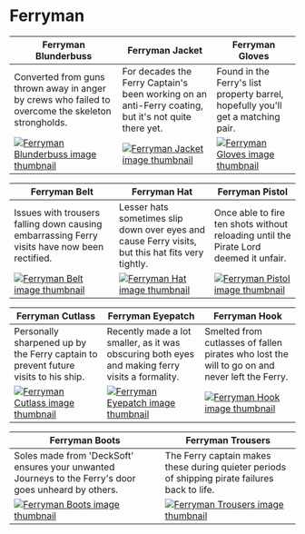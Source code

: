 # Ferryman

| Ferryman Blunderbuss | Ferryman Jacket | Ferryman Gloves |
| -------------------- | --------------- | --------------- |
| Converted from guns thrown away in anger by crews who failed to overcome the skeleton strongholds. | For decades the Ferry Captain's been working on an anti-Ferry coating, but it's not quite there yet. | Found in the Ferry's list property barrel, hopefully you'll get a matching pair. |
| [![Ferryman Blunderbuss image thumbnail](https://seaofthieves.wiki.gg/images/9/9f/Ferryman_Blunderbuss.png)](https://seaofthieves.wiki.gg/wiki/Ferryman_Blunderbuss) | [![Ferryman Jacket image thumbnail](https://seaofthieves.wiki.gg/images/0/09/Ferryman_Jacket.png)](https://seaofthieves.wiki.gg/wiki/Ferryman_Jacket) | [![Ferryman Gloves image thumbnail](https://seaofthieves.wiki.gg/images/0/05/Ferryman_Gloves.png)](https://seaofthieves.wiki.gg/wiki/Ferryman_Gloves) |

| Ferryman Belt | Ferryman Hat | Ferryman Pistol |
| ------------- | ------------ | --------------- |
| Issues with trousers falling down causing embarrassing Ferry visits have now been rectified. | Lesser hats sometimes slip down over eyes and cause Ferry visits, but this hat fits very tightly. | Once able to fire ten shots without reloading until the Pirate Lord deemed it unfair. |
| [![Ferryman Belt image thumbnail](https://seaofthieves.wiki.gg/images/9/94/Ferryman_Belt.png)](https://seaofthieves.wiki.gg/wiki/Ferryman_Belt) | [![Ferryman Hat image thumbnail](https://seaofthieves.wiki.gg/images/c/c6/Ferryman_Hat.png)](https://seaofthieves.wiki.gg/wiki/Ferryman_Hat) | [![Ferryman Pistol image thumbnail](https://seaofthieves.wiki.gg/images/5/55/Ferryman_Pistol.png)](https://seaofthieves.wiki.gg/wiki/Ferryman_Pistol) |

| Ferryman Cutlass | Ferryman Eyepatch | Ferryman Hook |
| ---------------- | ----------------- | ------------- |
| Personally sharpened up by the Ferry captain to prevent future visits to his ship. | Recently made a lot smaller, as it was obscuring both eyes and making ferry visits a formality. | Smelted from cutlasses of fallen pirates who lost the will to go on and never left the Ferry. |
| [![Ferryman Cutlass image thumbnail](https://seaofthieves.wiki.gg/images/c/c6/Ferryman_Cutlass.png)](https://seaofthieves.wiki.gg/wiki/Ferryman_Cutlass) | [![Ferryman Eyepatch image thumbnail](https://seaofthieves.wiki.gg/images/1/1d/Ferryman_Eyepatch.png)](https://seaofthieves.wiki.gg/wiki/Ferryman_Eyepatch) | [![Ferryman Hook image thumbnail](https://seaofthieves.wiki.gg/images/e/ee/Ferryman_Hook.png)](https://seaofthieves.wiki.gg/wiki/Ferryman_Hook) |

| Ferryman Boots | Ferryman Trousers |
| -------------- | ----------------- |
| Soles made from 'DeckSoft' ensures your unwanted Journeys to the Ferry's door goes unheard by others. | The Ferry captain makes these during quieter periods of shipping pirate failures back to life. |
| [![Ferryman Boots image thumbnail](https://seaofthieves.wiki.gg/images/1/1a/Ferryman_Boots.png)](https://seaofthieves.wiki.gg/wiki/Ferryman_Boots) | [![Ferryman Trousers image thumbnail](https://seaofthieves.wiki.gg/images/6/61/Ferryman_Trousers.png)](https://seaofthieves.wiki.gg/wiki/Ferryman_Trousers) |
